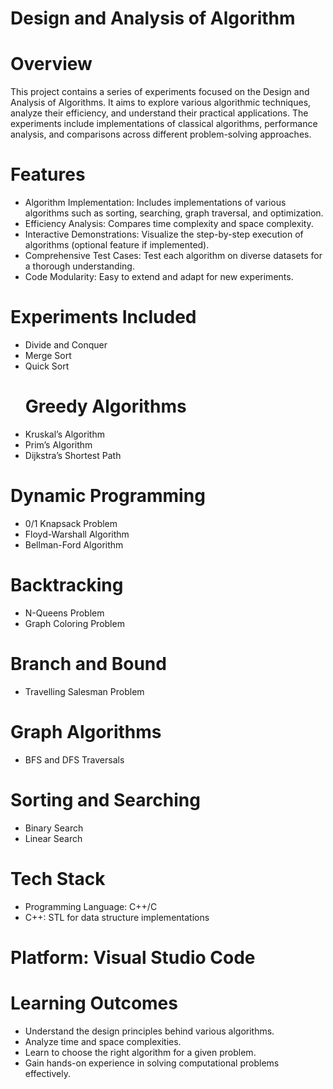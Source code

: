 
# Design and Analysis of Algorithm 
# Overview
This project contains a series of experiments focused on the Design and Analysis of Algorithms. It aims to explore various algorithmic techniques, analyze their efficiency, and understand their practical applications. The experiments include implementations of classical algorithms, performance analysis, and comparisons across different problem-solving approaches.

# Features
- Algorithm Implementation: Includes implementations of various algorithms such as sorting, searching, graph traversal, and optimization.
- Efficiency Analysis: Compares time complexity and space complexity.
- Interactive Demonstrations: Visualize the step-by-step execution of algorithms (optional feature if implemented).
- Comprehensive Test Cases: Test each algorithm on diverse datasets for a thorough understanding.
- Code Modularity: Easy to extend and adapt for new experiments.
# Experiments Included
- Divide and Conquer
- Merge Sort
- Quick Sort
  # Greedy Algorithms
- Kruskal’s Algorithm
- Prim’s Algorithm
- Dijkstra’s Shortest Path
# Dynamic Programming
- 0/1 Knapsack Problem
- Floyd-Warshall Algorithm
- Bellman-Ford Algorithm
# Backtracking
- N-Queens Problem
- Graph Coloring Problem
# Branch and Bound
- Travelling Salesman Problem
# Graph Algorithms
- BFS and DFS Traversals
# Sorting and Searching
- Binary Search
- Linear Search
# Tech Stack
- Programming Language: C++/C
- C++: STL for data structure implementations

# Platform: Visual Studio Code
# Learning Outcomes
- Understand the design principles behind various algorithms.
- Analyze time and space complexities.
- Learn to choose the right algorithm for a given problem.
- Gain hands-on experience in solving computational problems effectively.
